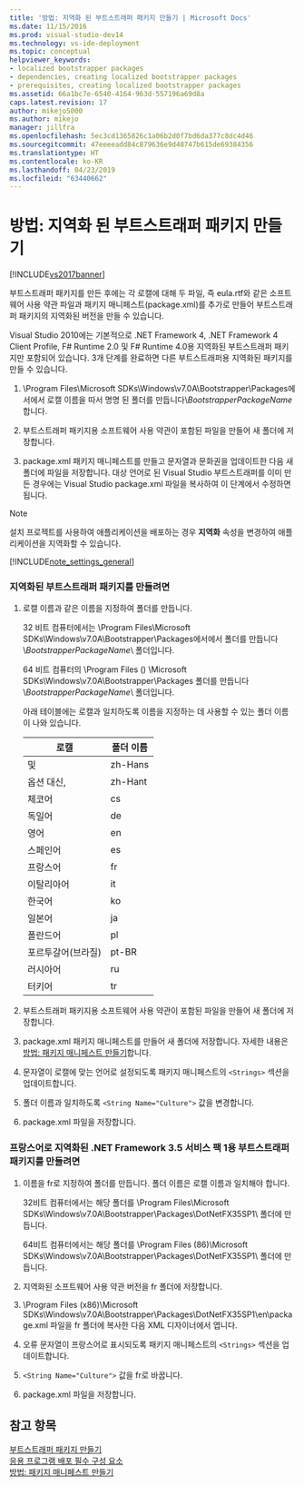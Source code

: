 ```yaml
---
title: '방법: 지역화 된 부트스트래퍼 패키지 만들기 | Microsoft Docs'
ms.date: 11/15/2016
ms.prod: visual-studio-dev14
ms.technology: vs-ide-deployment
ms.topic: conceptual
helpviewer_keywords:
- localized bootstrapper packages
- dependencies, creating localized bootstrapper packages
- prerequisites, creating localized bootstrapper packages
ms.assetid: 66a1bc7e-6540-4164-963d-557196a69d8a
caps.latest.revision: 17
author: mikejo5000
ms.author: mikejo
manager: jillfra
ms.openlocfilehash: 5ec3cd1365826c1a06b2d0f7bd6da377c8dc4d46
ms.sourcegitcommit: 47eeeeadd84c879636e9d48747b615de69384356
ms.translationtype: HT
ms.contentlocale: ko-KR
ms.lasthandoff: 04/23/2019
ms.locfileid: "63440662"
---
```

# <a name="how-to-create-a-localized-bootstrapper-package"></a>방법: 지역화 된 부트스트래퍼 패키지 만들기
[!INCLUDE[vs2017banner](../includes/vs2017banner.md)]

부트스트래퍼 패키지를 만든 후에는 각 로캘에 대해 두 파일, 즉 eula.rtf와 같은 소프트웨어 사용 약관 파일과 패키지 매니페스트(package.xml)를 추가로 만들어 부트스트래퍼 패키지의 지역화된 버전을 만들 수 있습니다.  
  
 Visual Studio 2010에는 기본적으로 .NET Framework 4, .NET Framework 4 Client Profile, F# Runtime 2.0 및 F# Runtime 4.0용 지역화된 부트스트래퍼 패키지만 포함되어 있습니다. 3개 단계를 완료하면 다른 부트스트래퍼용 지역화된 패키지를 만들 수 있습니다.  
  
1. \Program Files\Microsoft SDKs\Windows\v7.0A\Bootstrapper\Packages에서에서 로캘 이름을 따서 명명 된 폴더를 만듭니다\\*BootstrapperPackageName*합니다.  
  
2. 부트스트래퍼 패키지용 소프트웨어 사용 약관이 포함된 파일을 만들어 새 폴더에 저장합니다.  
  
3. package.xml 패키지 매니페스트를 만들고 문자열과 문화권을 업데이트한 다음 새 폴더에 파일을 저장합니다. 대상 언어로 된 Visual Studio 부트스트래퍼를 이미 만든 경우에는 Visual Studio package.xml 파일을 복사하여 이 단계에서 수정하면 됩니다.  
  
> [!NOTE]
> 설치 프로젝트를 사용하여 애플리케이션을 배포하는 경우 **지역화** 속성을 변경하여 애플리케이션을 지역화할 수 있습니다.  
  
 [!INCLUDE[note_settings_general](../includes/note-settings-general-md.md)]  
  
### <a name="to-create-a-localized-bootstrapper-package"></a>지역화된 부트스트래퍼 패키지를 만들려면  
  
1. 로캘 이름과 같은 이름을 지정하여 폴더를 만듭니다.  
  
     32 비트 컴퓨터에서는 \Program Files\Microsoft SDKs\Windows\v7.0A\Bootstrapper\Packages에서에서 폴더를 만듭니다\\*BootstrapperPackageName*\ 폴더입니다.  
  
     64 비트 컴퓨터의 \Program Files () \Microsoft SDKs\Windows\v7.0A\Bootstrapper\Packages 폴더를 만듭니다\\*BootstrapperPackageName*\ 폴더입니다.  
  
     아래 테이블에는 로캘과 일치하도록 이름을 지정하는 데 사용할 수 있는 폴더 이름이 나와 있습니다.  
  
    |로캘|폴더 이름|  
    |------------|-----------------|  
    |및|zh-Hans|  
    |옵션 대신,|zh-Hant|  
    |체코어|cs|  
    |독일어|de|  
    |영어|en|  
    |스페인어|es|  
    |프랑스어|fr|  
    |이탈리아어|it|  
    |한국어|ko|  
    |일본어|ja|  
    |폴란드어|pl|  
    |포르투갈어(브라질)|pt-BR|  
    |러시아어|ru|  
    |터키어|tr|  
  
2. 부트스트래퍼 패키지용 소프트웨어 사용 약관이 포함된 파일을 만들어 새 폴더에 저장합니다.  
  
3. package.xml 패키지 매니페스트를 만들어 새 폴더에 저장합니다. 자세한 내용은 [방법: 패키지 매니페스트 만들기](../deployment/how-to-create-a-package-manifest.md)합니다.  
  
4. 문자열이 로캘에 맞는 언어로 설정되도록 패키지 매니페스트의 `<Strings>` 섹션을 업데이트합니다.  
  
5. 폴더 이름과 일치하도록 `<String Name="Culture">` 값을 변경합니다.  
  
6. package.xml 파일을 저장합니다.  
  
### <a name="to-create-a-bootstrapper-package-for-net-framework-35-service-pack-1-localized-in-french"></a>프랑스어로 지역화된 .NET Framework 3.5 서비스 팩 1용 부트스트래퍼 패키지를 만들려면  
  
1. 이름을 fr로 지정하여 폴더를 만듭니다. 폴더 이름은 로캘 이름과 일치해야 합니다.  
  
     32비트 컴퓨터에서는 해당 폴더를 \Program Files\Microsoft SDKs\Windows\v7.0A\Bootstrapper\Packages\DotNetFX35SP1\ 폴더에 만듭니다.  
  
     64비트 컴퓨터에서는 해당 폴더를 \Program Files (86)\Microsoft SDKs\Windows\v7.0A\Bootstrapper\Packages\DotNetFX35SP1\ 폴더에 만듭니다.  
  
2. 지역화된 소프트웨어 사용 약관 버전을 fr 폴더에 저장합니다.  
  
3. \Program Files (x86)\Microsoft SDKs\Windows\v7.0A\Bootstrapper\Packages\DotNetFX35SP1\en\package.xml 파일을 fr 폴더에 복사한 다음 XML 디자이너에서 엽니다.  
  
4. 오류 문자열이 프랑스어로 표시되도록 패키지 매니페스트의 `<Strings>` 섹션을 업데이트합니다.  
  
5. `<String Name="Culture">` 값을 fr로 바꿉니다.  
  
6. package.xml 파일을 저장합니다.  
  
## <a name="see-also"></a>참고 항목  
 [부트스트래퍼 패키지 만들기](../deployment/creating-bootstrapper-packages.md)   
 [응용 프로그램 배포 필수 구성 요소](../deployment/application-deployment-prerequisites.md)   
 [방법: 패키지 매니페스트 만들기](../deployment/how-to-create-a-package-manifest.md)
